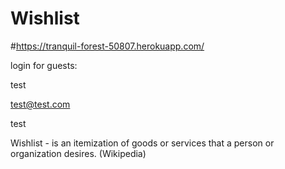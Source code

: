 # Wishlist
#https://tranquil-forest-50807.herokuapp.com/

login for guests:

test

test@test.com

test


Wishlist - is an itemization of goods or services that a person or organization desires. (Wikipedia)

